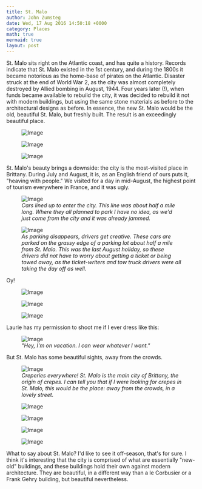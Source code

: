 ```yaml
---
title: St. Malo
author: John Zumsteg
date: Wed, 17 Aug 2016 14:50:18 +0000
category: Places
math: true
mermaid: true
layout: post
---
```

St. Malo sits right on the Atlantic coast, and has quite a history. Records indicate that St. Malo existed in the 1st century, and during the 1800s it became notorious as the home-base of pirates on the Atlantic. Disaster struck at the end of World War 2, as the city was almost completely destroyed by Allied bombing in August, 1944. Four years later (!), when funds became available to rebuild the city, it was decided to rebuild it not with modern buildings, but using the same stone materials as before to the architectural designs as before. In essence, the new St. Malo would be the old, beautiful St. Malo, but freshly built. The result is an exceedingly beautiful place.

<figure>
	<img class = "landscape" src="{{"/assets/images/2016/08/DSC00481.jpg" | prepend: site.baseurl  }}" alt="Image" />
	<figcaption></figcaption>
</figure>

<figure class = "landscape">
	<img class = "landscape" src="{{"/assets/images/2016/08/DSC00448.jpg" | prepend: site.baseurl  }}" alt="Image" />
	<figcaption></figcaption>
</figure>

<figure class = "landscape">
	<img class = "landscape" src="{{"/assets/images/2016/08/DSC00445.jpg" | prepend: site.baseurl  }}" alt="Image" />
	<figcaption></figcaption>
</figure>



St. Malo's beauty brings a downside: the city is the most-visited place in Brittany. During July and August, it is, as an English friend of ours puts it, "heaving with people." We visited for a day in mid-August, the highest point of tourism everywhere in France, and it was ugly.

<figure>
	<img class = "portrait" src="{{"/assets/images/2016/08/DSC00484.jpg" | prepend: site.baseurl  }}" alt="Image" />
	<figcaption><em>Cars lined up to enter the city. This line was about half a mile long. Where they all planned to park I have no idea, as we'd just come from the city and it was already jammed.</em></figcaption>
</figure>



<figure class = "portrait">
	<img class = "portrait" src="{{"/assets/images/2016/08/DSC00485.jpg" | prepend: site.baseurl  }}" alt="Image" />
	<figcaption><em>As parking disappears, drivers get creative. These cars are parked on the grassy edge of a parking lot about half a mile from St. Malo. This was the last August holiday, so these drivers did not have to worry about getting a ticket or being towed away, as the ticket-writers and tow truck drivers were all taking the day off as well.</em></figcaption>
</figure>



Oy!

<figure class = "portrait">
	<img class = "portrait" src="{{"/assets/images/2016/08/DSC00464.jpg" | prepend: site.baseurl  }}" alt="Image" />
	<figcaption></figcaption>
</figure>

 <figure class = "landscape">
	<img class = "landscape" src="{{"/assets/images/2016/08/DSC00466.jpg" | prepend: site.baseurl  }}" alt="Image" />
	<figcaption></figcaption>
</figure>

 <figure class = "landscape">
	<img class = "landscape" src="{{"/assets/images/2016/08/DSC00452.jpg" | prepend: site.baseurl  }}" alt="Image" />
	<figcaption></figcaption>
</figure>



Laurie has my permission to shoot me if I ever dress like this:

<figure class = "portrait">
	<img class = "portrait" src="{{"/assets/images/2016/08/DSC00462.jpg" | prepend: site.baseurl  }}" alt="Image" />
	<figcaption><em>"Hey, I'm on vacation. I can wear whatever I want."</em></figcaption>
</figure>



But St. Malo has some beautiful sights, away from the crowds.

<figure class = "landscape">
	<img class = "landscape" src="{{"/assets/images/2016/08/DSC00472.jpg" | prepend: site.baseurl  }}" alt="Image" />
	<figcaption><em>Creperies everywhere! St. Malo is the main city of Brittany, the origin of crepes. I can tell you that if I were looking for crepes in St. Malo, this would be the place: away from the crowds, in a lovely street.</em></figcaption>
</figure>



<figure class = "portrait">
	<img class = "portrait" src="{{"/assets/images/2016/08/DSC00469.jpg" | prepend: site.baseurl  }}" alt="Image" />
	<figcaption></figcaption>
</figure>

 <figure class = "landscape">
	<img class = "landscape" src="{{"/assets/images/2016/08/DSC00468.jpg" | prepend: site.baseurl  }}" alt="Image" />
	<figcaption></figcaption>
</figure>

 <figure class = "portrait">
	<img class = "portrait" src="{{"/assets/images/2016/08/DSC00479.jpg" | prepend: site.baseurl  }}" alt="Image" />
	<figcaption></figcaption>
</figure>

<figure class = "landscape">
	<img class = "landscape" src="{{"/assets/images/2016/08/DSC00446.jpg" | prepend: site.baseurl  }}" alt="Image" />
	<figcaption></figcaption>
</figure>



What to say about St. Malo? I'd like to see it off-season, that's for sure. I think it's interesting that the city is comprised of what are essentially "new-old" buildings, and these buildings hold their own against modern architecture. They are beautiful, in a different way than a le Corbusier or a Frank Gehry building, but beautiful nevertheless.
